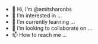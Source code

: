 - 👋 Hi, I’m @amitsharonbs
- 👀 I’m interested in ...
- 🌱 I’m currently learning ...
- 💞️ I’m looking to collaborate on ...
- 📫 How to reach me ...

<!---
amitsharonbs/amitsharonbs is a ✨ special ✨ repository because its `README.md` (this file) appears on your GitHub profile.
You can click the Preview link to take a look at your changes.
--->
